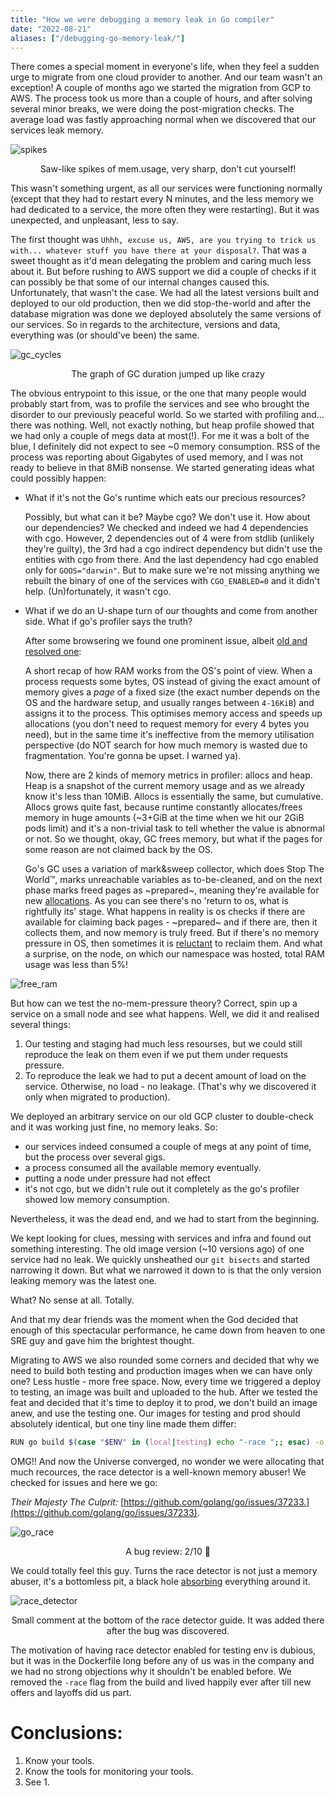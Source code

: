 ```yaml
---
title: "How we were debugging a memory leak in Go compiler"
date: "2022-08-21"
aliases: ["/debugging-go-memory-leak/"]
---
```


There comes a special moment in everyone's life, when they feel a sudden
urge to migrate from one cloud provider to another. And our team wasn't an exception!
A couple of months ago we started the migration from GCP to AWS. The process took
us more than a couple of hours, and after solving several minor breaks, we were
doing the post-migration checks. The average load was fastly approaching normal
when we discovered that our services leak memory.

![spikes](https://eorvd.neocities.org/p/compiler_leak/spikes.jpeg)

<p style="text-align: center;">Saw-like spikes of mem.usage, very sharp, don't cut yourself!</p>


This wasn't something urgent, as all our services were functioning normally (except
that they had to restart every N minutes, and the less memory we had dedicated to
a service, the more often they were restarting). But it was unexpected, and unpleasant,
less to say. 

The first thought was `Uhhh, excuse us, AWS, are you trying to trick us with...
whatever stuff you have there at your disposal?`. That was a sweet thought as it'd
mean delegating the problem and caring much less about it. But before
rushing to AWS support we did a couple of checks if it can possibly
be that some of our internal changes caused this. Unfortunately,
that wasn't the case. We had all the latest versions built and deployed to our
old production, then we did stop-the-world and after the database migration was done we
deployed absolutely the same versions of our services. So in regards to the architecture,
versions and data, everything was (or should've been) the same.

![gc_cycles](https://eorvd.neocities.org/p/compiler_leak/gc_cycles.jpeg)


<p style="text-align: center;">The graph of GC duration jumped up like crazy</p>


The obvious entrypoint to this issue, or the one that many people would probably start from,
was to profile the services and see who brought the disorder to our previously peaceful world.
So we started with profiling and... there was nothing. Well, not exactly nothing, but heap
profile showed that we had only a couple of megs data at most(!). For me it was a bolt of the
blue, I definitely did not expect to see ~0 memory consumption. RSS of the process was reporting about
Gigabytes of used memory, and I was not ready to believe in that 8MiB nonsense. We started
generating ideas what could possibly happen:

- What if it's not the Go's runtime which eats our precious resources?

  Possibly, but what can it be? Maybe cgo? We don't use it. How about our dependencies?
  We checked and indeed we had 4 dependencies with cgo. However, 2
  dependencies out of 4 were from stdlib (unlikely they're guilty), the 3rd had a
  cgo indirect dependency but didn't use the entities with cgo from there. And the
  last dependency had cgo enabled only for `GOOS="darwin"`.
  But to make sure we're not missing anything we rebuilt the binary of one of
  the services with `CGO_ENABLED=0` and it didn't help. (Un)fortunately, it wasn't cgo.

- What if we do an U-shape turn of our thoughts and come from another side. What if go's
  profiler says the truth?

  After some browsering we found one prominent issue, albeit [old and resolved
  one](https://github.com/golang/go/issues/42330):

  A short recap of how RAM works from the OS's point of view. When a
  process requests some bytes, OS instead of giving the exact amount of memory gives
  a _page_ of a fixed size (the exact number depends on the OS and the hardware
  setup, and usually ranges between `4-16KiB`) and assigns it to the process. This
  optimises memory access and speeds up allocations (you don't need to request memory
  for every 4 bytes you need), but in the same time it's ineffective from the memory
  utilisation perspective (do NOT search for how much memory is wasted due to
  fragmentation. You're gonna be upset. I warned ya).

  Now, there are 2 kinds of memory metrics in profiler: allocs and heap. Heap is
  a snapshot of the current memory usage and as we already know it's less than 10MiB.
  Allocs is essentially the same, but cumulative. Allocs grows quite fast, because
  runtime constantly allocates/frees memory in huge amounts (~3+GiB at the time
  when we hit our 2GiB pods limit) and it's a non-trivial task to tell whether the value
  is abnormal or not. So we thought, okay, GC frees memory, but what if the
  pages for some reason are not claimed back by the OS. 

  Go's GC uses a variation of mark&sweep
  collector, which does Stop The World™, marks unreachable variables as to-be-cleaned,
  and on the next phase marks freed pages as ~prepared~, meaning they're available
  for new [allocations](https://tip.golang.org/doc/gc-guide). As you can see there's no 'return to os, what is
  rightfully its' stage. What happens in reality is os checks if there are
  available for claiming back pages - ~prepared~ and if there are, then it collects
  them, and now memory is truly freed. But if there's no memory pressure in OS, then
  sometimes it is [reluctant](https://git.kernel.org/pub/scm/linux/kernel/git/torvalds/linux.git/tree/Documentation/admin-guide/mm/concepts.rst?h=v5.10#n157)
  to reclaim them. And what a surprise, on the node, on which our namespace was
  hosted, total RAM usage was less than 5%!


![free_ram](https://eorvd.neocities.org/p/compiler_leak/free_ram.jpg)

But how can we test the no-mem-pressure theory? Correct, spin up a service on a small
node and see what happens. Well, we did it and realised several things:
1. Our testing and staging had much less resourses, but we could still reproduce
    the leak on them even if we put them under requests pressure.
2. To reproduce the leak we had to put a decent amount of load on the service.
    Otherwise, no load - no leakage. (That's why we discovered it only when migrated
    to production).

We deployed an arbitrary service on our old GCP cluster to double-check and it was
working just fine, no memory leaks. So:
- our services indeed consumed a couple of megs at any point of time, but the process
  over several gigs.
- a process consumed all the available memory eventually.
- putting a node under pressure had not effect
- it's not cgo, but we didn't rule out it completely as the go's profiler showed low
  memory consumption.

Nevertheless, it was the dead end, and we had to start from the beginning.

We kept looking for clues, messing with services and infra and found out something
interesting. The old image version (~10 versions ago) of one service had no leak.
We quickly unsheathed our `git bisects` and started narrowing it down. But what we
narrowed it down to is that the only version leaking memory was the latest one.

What? No sense at all. Totally.

And that my dear friends was the moment when the God decided that enough of this
spectacular performance, he came down from heaven to one SRE guy and gave him the
brightest thought.

Migrating to AWS we also rounded some corners and decided that why we need to build both
testing and production images when we can have only one? Less hustle - more free space.
Now, every time we triggered a deploy to testing, an image was built and uploaded to
the hub. After we tested the feat and decided that it's time to deploy it to prod, we
don't build an image anew, and use the testing one. Our images for testing and prod
should absolutely identical, but one tiny line made them differ:
  
  
```bash
RUN go build $(case "$ENV" in (local|testing) echo "-race ";; esac) -o cli ./cmd/service
```

OMG!! And now the Universe converged, no wonder we were allocating that much recources,
the race detector is a well-known memory abuser! We checked for issues and here we
go:


_Their Majesty The Culprit:_ [https://github.com/golang/go/issues/37233.](https://github.com/golang/go/issues/37233).

![go_race](https://eorvd.neocities.org/p/compiler_leak/go_race.jpeg)

<p style="text-align: center;">A bug review: 2/10 🥰</p>


We could totally feel this guy. Turns the race detector is not just a memory abuser, it's
a bottomless pit, a black hole [absorbing](https://github.com/golang/go/issues/26813)
everything around it. 

![race_detector](https://eorvd.neocities.org/p/compiler_leak/race_detector.jpeg)

<p style="text-align: center;">Small comment at the bottom of the race detector guide. It was added there after the bug was discovered.</p>


The motivation of having race detector enabled for testing env is dubious, but it
was in the Dockerfile long before any of us was in the company and we had
no strong objections why it shouldn't be enabled before. We removed the `-race`
flag from the build and lived happily ever after till new offers and layoffs did us part.

# Conclusions:
  1. Know your tools.
  2. Know the tools for monitoring your tools.
  3. See 1.
